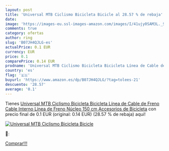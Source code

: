 ```yaml
---
layout: post
title: 'Universal MTB Ciclismo Bicicleta Bicicle al 28.57 % de rebaja'
date: 
image: 'https://images-eu.ssl-images-amazon.com/images/I/41ujy0SAM3L._SL200_.jpg'
comments: true
category: ofertas
author: ring
slug: 'B07JH4QJLG-es'
actualPrice: 0.1 EUR
currency: EUR
price: 0.1
comparePrice: 0.14 EUR
prodname: 'Universal MTB Ciclismo Bicicleta Bicicleta Línea de Cable de Freno Cable Interno Línea de Freno Núcleo 150 cm Accesorios de Bicicleta'
country: 'es'
flag: '🇪🇸'
buyurl: 'https://www.amazon.es/dp/B07JH4QJLG/?tag=tolees-21'
descuento: '28.57'
average: '0.1'
---
```


Tienes [Universal MTB Ciclismo Bicicleta Bicicleta Línea de Cable de Freno Cable Interno Línea de Freno Núcleo 150 cm Accesorios de Bicicleta](https://www.amazon.es/dp/B07JH4QJLG/?tag=tolees-21) con precio final de  0.1 EUR (original: 0.14 EUR) (28.57 %  de rebaja) aqui!

[![Universal MTB Ciclismo Bicicleta Bicicle](https://images-eu.ssl-images-amazon.com/images/I/41ujy0SAM3L._SL200_.jpg)](https://www.amazon.es/dp/B07JH4QJLG/?tag=tolees-21)

🔎:


[Comprar!!!](https://www.amazon.es/dp/B07JH4QJLG/?tag=tolees-21)
